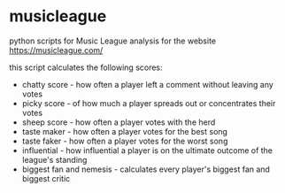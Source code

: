 # musicleague
python scripts for Music League analysis for the website https://musicleague.com/

this script calculates the following scores:

* chatty score - how often a player left a comment without leaving any votes
* picky score - of how much a player spreads out or concentrates their votes
* sheep score - how often a player votes with the herd
* taste maker - how often a player votes for the best song
* taste faker - how often a player votes for the worst song
* influential - how influential a player is on the ultimate outcome of the league's standing
* biggest fan and nemesis - calculates every player's biggest fan and biggest critic
